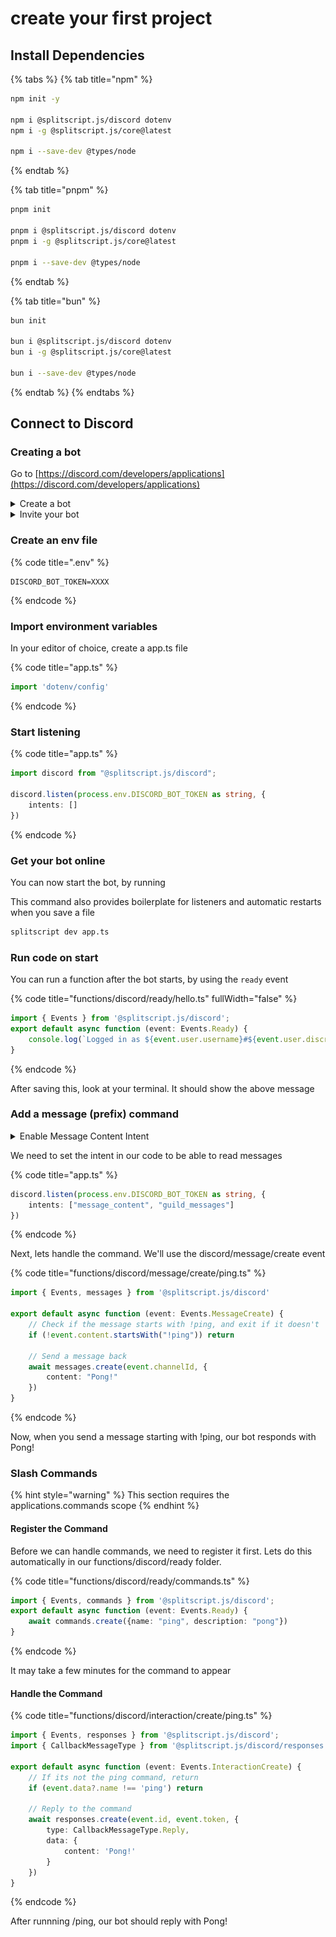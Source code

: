 # create your first project

## Install Dependencies

{% tabs %}
{% tab title="npm" %}
```bash
npm init -y

npm i @splitscript.js/discord dotenv
npm i -g @splitscript.js/core@latest

npm i --save-dev @types/node
```
{% endtab %}

{% tab title="pnpm" %}
```bash
pnpm init

pnpm i @splitscript.js/discord dotenv
pnpm i -g @splitscript.js/core@latest

pnpm i --save-dev @types/node
```
{% endtab %}

{% tab title="bun" %}
```bash
bun init

bun i @splitscript.js/discord dotenv
bun i -g @splitscript.js/core@latest

bun i --save-dev @types/node
```
{% endtab %}
{% endtabs %}

## Connect to Discord

### Creating a bot

Go to [https://discord.com/developers/applications](https://discord.com/developers/applications)

<details>

<summary>Create a bot</summary>

<img src="../.gitbook/assets/newapp (1).png" alt="Click &#x22;New Application&#x22;" data-size="original">

![Enter a name and click "Create"](../.gitbook/assets/create.png)

![Click "Reset Token"](<../.gitbook/assets/resettoken (1).png>)

![Click Copy](../.gitbook/assets/copy.png)

</details>

<details>

<summary>Invite your bot</summary>

![Click "Installation"](../.gitbook/assets/invitelink.png)

![Select "Discord Provided Link"](../.gitbook/assets/discordprovidedlink.png)

![Add "bot" scope and "Administrator" permissions](../.gitbook/assets/botadmin.png)

Open the install link

</details>

### Create an env file

{% code title=".env" %}
```
DISCORD_BOT_TOKEN=XXXX
```
{% endcode %}

### Import environment variables

In your editor of choice, create a app.ts file

{% code title="app.ts" %}
```typescript
import 'dotenv/config'
```
{% endcode %}

### Start listening

{% code title="app.ts" %}
```typescript
import discord from "@splitscript.js/discord";

discord.listen(process.env.DISCORD_BOT_TOKEN as string, {
    intents: []
})
```
{% endcode %}

### Get your bot online

You can now start the bot, by running

This command also provides boilerplate for listeners and automatic restarts when you save a file

```bash
splitscript dev app.ts
```

### Run code on start

You can run a function after the bot starts, by using the `ready` event

{% code title="functions/discord/ready/hello.ts" fullWidth="false" %}
```typescript
import { Events } from '@splitscript.js/discord';
export default async function (event: Events.Ready) {
    console.log(`Logged in as ${event.user.username}#${event.user.discriminator}`)
}
```
{% endcode %}

After saving this, look at your terminal. It should show the above message

### Add a message (prefix) command

<details>

<summary>Enable Message Content Intent</summary>

![](../.gitbook/assets/messagecontent.png)

</details>

We need to set the intent in our code to be able to read messages

{% code title="app.ts" %}
```typescript
discord.listen(process.env.DISCORD_BOT_TOKEN as string, {
    intents: ["message_content", "guild_messages"]
})
```
{% endcode %}

Next, lets handle the command. We'll use the discord/message/create event

{% code title="functions/discord/message/create/ping.ts" %}
```typescript
import { Events, messages } from '@splitscript.js/discord'

export default async function (event: Events.MessageCreate) {
    // Check if the message starts with !ping, and exit if it doesn't
    if (!event.content.startsWith("!ping")) return

    // Send a message back
    await messages.create(event.channelId, {
        content: "Pong!"
    })
}
```
{% endcode %}

Now, when you send a message starting with !ping, our bot responds with Pong!

### Slash Commands

{% hint style="warning" %}
This section requires the applications.commands scope
{% endhint %}

#### Register the Command

Before we can handle commands, we need to register it first. Lets do this automatically in our  functions/discord/ready folder.

{% code title="functions/discord/ready/commands.ts" %}
```typescript
import { Events, commands } from '@splitscript.js/discord';
export default async function (event: Events.Ready) {
    await commands.create({name: "ping", description: "pong"})
}
```
{% endcode %}

It may take a few minutes for the command to appear

#### Handle the Command

{% code title="functions/discord/interaction/create/ping.ts" %}
```typescript
import { Events, responses } from '@splitscript.js/discord';
import { CallbackMessageType } from '@splitscript.js/discord/responses';

export default async function (event: Events.InteractionCreate) {
    // If its not the ping command, return
    if (event.data?.name !== 'ping') return

    // Reply to the command
    await responses.create(event.id, event.token, {
        type: CallbackMessageType.Reply,
        data: {
            content: 'Pong!'
        }
    })
}
```
{% endcode %}

After runnning /ping, our bot should reply with Pong!
